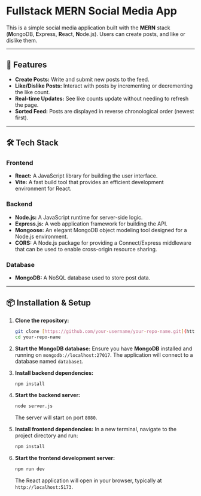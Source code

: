 # Fullstack MERN Social Media App

This is a simple social media application built with the **MERN** stack (**M**ongoDB, **E**xpress, **R**eact, **N**ode.js). Users can create posts, and like or dislike them.

---

## 🚀 Features

* **Create Posts:** Write and submit new posts to the feed.
* **Like/Dislike Posts:** Interact with posts by incrementing or decrementing the like count.
* **Real-time Updates:** See like counts update without needing to refresh the page.
* **Sorted Feed:** Posts are displayed in reverse chronological order (newest first).

---

## 🛠️ Tech Stack

### Frontend

* **React:** A JavaScript library for building the user interface.
* **Vite:** A fast build tool that provides an efficient development environment for React.

### Backend

* **Node.js:** A JavaScript runtime for server-side logic.
* **Express.js:** A web application framework for building the API.
* **Mongoose:** An elegant MongoDB object modeling tool designed for a Node.js environment.
* **CORS:** A Node.js package for providing a Connect/Express middleware that can be used to enable cross-origin resource sharing.

### Database

* **MongoDB:** A NoSQL database used to store post data.

---

## 📦 Installation & Setup

1.  **Clone the repository:**
    ```bash
    git clone [https://github.com/your-username/your-repo-name.git](https://github.com/your-username/your-repo-name.git)
    cd your-repo-name
    ```

2.  **Start the MongoDB database:**
    Ensure you have **MongoDB** installed and running on `mongodb://localhost:27017`. The application will connect to a database named `database1`.

3.  **Install backend dependencies:**
    ```bash
    npm install
    ```

4.  **Start the backend server:**
    ```bash
    node server.js
    ```
    The server will start on port `8080`.

5.  **Install frontend dependencies:**
    In a new terminal, navigate to the project directory and run:
    ```bash
    npm install
    ```

6.  **Start the frontend development server:**
    ```bash
    npm run dev
    ```
    The React application will open in your browser, typically at `http://localhost:5173`.
